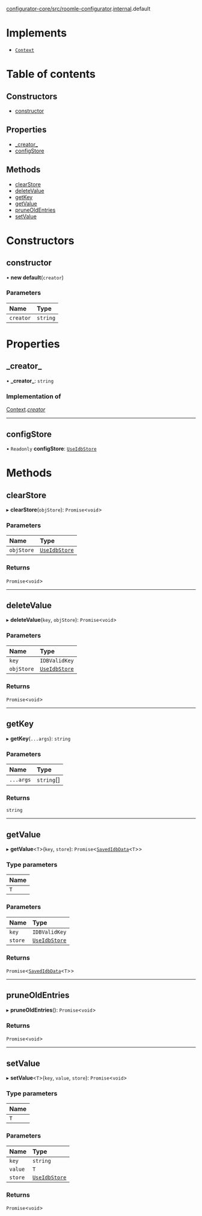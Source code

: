 [configurator-core/src/roomle-configurator](../modules/configurator_core_src_roomle_configurator.md).[internal](../modules/configurator_core_src_roomle_configurator._internal_.md).default

# Implements

- [`Context`](../interfaces/configurator_core_src_configurator._internal_.Context.md)

# Table of contents

## Constructors

- [constructor](configurator_core_src_roomle_configurator._internal_.default-1.md#constructor)

## Properties

- [\_creator\_](configurator_core_src_roomle_configurator._internal_.default-1.md#_creator_)
- [configStore](configurator_core_src_roomle_configurator._internal_.default-1.md#configstore)

## Methods

- [clearStore](configurator_core_src_roomle_configurator._internal_.default-1.md#clearstore)
- [deleteValue](configurator_core_src_roomle_configurator._internal_.default-1.md#deletevalue)
- [getKey](configurator_core_src_roomle_configurator._internal_.default-1.md#getkey)
- [getValue](configurator_core_src_roomle_configurator._internal_.default-1.md#getvalue)
- [pruneOldEntries](configurator_core_src_roomle_configurator._internal_.default-1.md#pruneoldentries)
- [setValue](configurator_core_src_roomle_configurator._internal_.default-1.md#setvalue)

# Constructors

## constructor

• **new default**(`creator`)

### Parameters

| Name | Type |
| :------ | :------ |
| `creator` | `string` |

# Properties

## \_creator\_

• **\_creator\_**: `string`

### Implementation of

[Context](../interfaces/configurator_core_src_configurator._internal_.Context.md).[_creator_](../interfaces/configurator_core_src_configurator._internal_.Context.md#_creator_)

___

## configStore

• `Readonly` **configStore**: [`UseIdbStore`](../modules/configurator_core_src_roomle_configurator._internal_.md#useidbstore)

# Methods

## clearStore

▸ **clearStore**(`objStore`): `Promise`<`void`\>

### Parameters

| Name | Type |
| :------ | :------ |
| `objStore` | [`UseIdbStore`](../modules/configurator_core_src_roomle_configurator._internal_.md#useidbstore) |

### Returns

`Promise`<`void`\>

___

## deleteValue

▸ **deleteValue**(`key`, `objStore`): `Promise`<`void`\>

### Parameters

| Name | Type |
| :------ | :------ |
| `key` | `IDBValidKey` |
| `objStore` | [`UseIdbStore`](../modules/configurator_core_src_roomle_configurator._internal_.md#useidbstore) |

### Returns

`Promise`<`void`\>

___

## getKey

▸ **getKey**(`...args`): `string`

### Parameters

| Name | Type |
| :------ | :------ |
| `...args` | `string`[] |

### Returns

`string`

___

## getValue

▸ **getValue**<`T`\>(`key`, `store`): `Promise`<[`SavedIdbData`](../interfaces/configurator_core_src_roomle_configurator._internal_.SavedIdbData.md)<`T`\>\>

### Type parameters

| Name |
| :------ |
| `T` |

### Parameters

| Name | Type |
| :------ | :------ |
| `key` | `IDBValidKey` |
| `store` | [`UseIdbStore`](../modules/configurator_core_src_roomle_configurator._internal_.md#useidbstore) |

### Returns

`Promise`<[`SavedIdbData`](../interfaces/configurator_core_src_roomle_configurator._internal_.SavedIdbData.md)<`T`\>\>

___

## pruneOldEntries

▸ **pruneOldEntries**(): `Promise`<`void`\>

### Returns

`Promise`<`void`\>

___

## setValue

▸ **setValue**<`T`\>(`key`, `value`, `store`): `Promise`<`void`\>

### Type parameters

| Name |
| :------ |
| `T` |

### Parameters

| Name | Type |
| :------ | :------ |
| `key` | `string` |
| `value` | `T` |
| `store` | [`UseIdbStore`](../modules/configurator_core_src_roomle_configurator._internal_.md#useidbstore) |

### Returns

`Promise`<`void`\>

